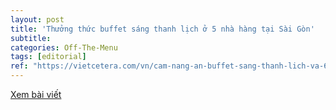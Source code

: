 ```yaml
---
layout: post
title: 'Thưởng thức buffet sáng thanh lịch ở 5 nhà hàng tại Sài Gòn'
subtitle: 
categories: Off-The-Menu
tags: [editorial]
ref: "https://vietcetera.com/vn/cam-nang-an-buffet-sang-thanh-lich-va-6-dia-diem-de-thuc-hanh"
---
```

[Xem bài viết](https://vietcetera.com/vn/cam-nang-an-buffet-sang-thanh-lich-va-6-dia-diem-de-thuc-hanh)
